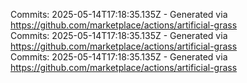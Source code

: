 Commits: 2025-05-14T17:18:35.135Z - Generated via https://github.com/marketplace/actions/artificial-grass
<br>
Commits: 2025-05-14T17:18:35.135Z - Generated via https://github.com/marketplace/actions/artificial-grass
<br>
Commits: 2025-05-14T17:18:35.135Z - Generated via https://github.com/marketplace/actions/artificial-grass
<br>
